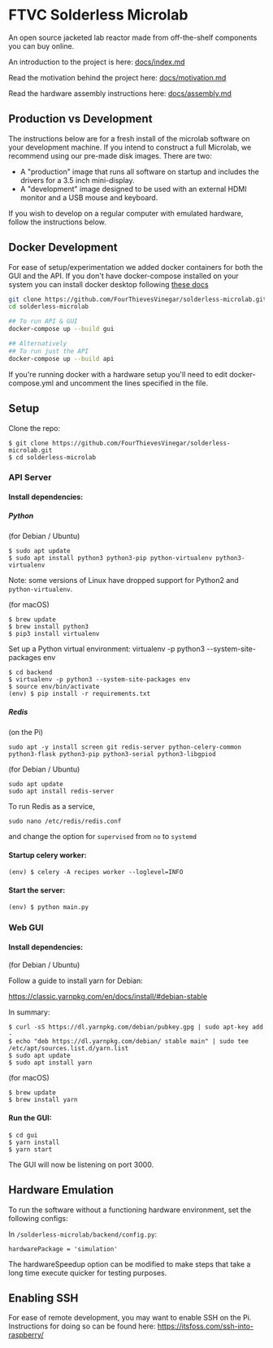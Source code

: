 # FTVC Solderless Microlab

An open source jacketed lab reactor made from off-the-shelf components you can buy online.

An introduction to the project is here: [docs/index.md](docs/index.md)

Read the motivation behind the project here: [docs/motivation.md](docs/motivation.md)

Read the hardware assembly instructions here: [docs/assembly.md](docs/assembly.md)

## Production vs Development

The instructions below are for a fresh install of the microlab software on your development machine. If you intend to construct a full Microlab, we recommend using our pre-made disk images. There are two: 
- A "production" image that runs all software on startup and includes the drivers for a 3.5 inch mini-display. 
- A "development" image designed to be used with an external HDMI monitor and a USB mouse and keyboard.

If you wish to develop on a regular computer with emulated hardware, follow the instructions below.

## Docker Development

For ease of setup/experimentation we added docker containers for both the GUI and the API.
If you don't have docker-compose installed on your system you can install docker desktop following [these docs](https://docs.docker.com/compose/install/)

```bash
git clone https://github.com/FourThievesVinegar/solderless-microlab.git
cd solderless-microlab

## To run API & GUI
docker-compose up --build gui

## Alternatively
## To run just the API
docker-compose up --build api
```

If you're running docker with a hardware setup you'll need to edit docker-compose.yml and uncomment the lines specified in the file.

## Setup

Clone the repo:

```text
$ git clone https://github.com/FourThievesVinegar/solderless-microlab.git
$ cd solderless-microlab
```

### API Server

#### Install dependencies:

##### Python

(for Debian / Ubuntu)

```text
$ sudo apt update
$ sudo apt install python3 python3-pip python-virtualenv python3-virtualenv
```
Note: some versions of Linux have dropped support for Python2 and `python-virtualenv`.

(for macOS)

```text
$ brew update
$ brew install python3
$ pip3 install virtualenv
```

Set up a Python virtual environment:
virtualenv -p python3 --system-site-packages env

```text
$ cd backend
$ virtualenv -p python3 --system-site-packages env
$ source env/bin/activate
(env) $ pip install -r requirements.txt
```

##### Redis

(on the Pi)

```text
sudo apt -y install screen git redis-server python-celery-common python3-flask python3-pip python3-serial python3-libgpiod

```

(for Debian / Ubuntu)

```text
sudo apt update
sudo apt install redis-server
```

To run Redis as a service,

```text
sudo nano /etc/redis/redis.conf
```

and change the option for `supervised` from `no` to `systemd`

#### Startup celery worker:

```text
(env) $ celery -A recipes worker --loglevel=INFO
```

#### Start the server:

```text
(env) $ python main.py
```

### Web GUI

#### Install dependencies:

(for Debian / Ubuntu)

Follow a guide to install yarn for Debian:

https://classic.yarnpkg.com/en/docs/install/#debian-stable

In summary:

```text
$ curl -sS https://dl.yarnpkg.com/debian/pubkey.gpg | sudo apt-key add -
$ echo "deb https://dl.yarnpkg.com/debian/ stable main" | sudo tee /etc/apt/sources.list.d/yarn.list
$ sudo apt update
$ sudo apt install yarn
```

(for macOS)

```text
$ brew update
$ brew install yarn
```

#### Run the GUI:

```text
$ cd gui
$ yarn install
$ yarn start
```

The GUI will now be listening on port 3000.

## Hardware Emulation

To run the software without a functioning hardware environment, set the following configs:

In `/solderless-microlab/backend/config.py`:

```
hardwarePackage = 'simulation'
```

The hardwareSpeedup option can be modified to make steps that take a long time execute quicker for testing purposes.

## Enabling SSH

For ease of remote development, you may want to enable SSH on the Pi. Instructions for doing so can be found here: https://itsfoss.com/ssh-into-raspberry/